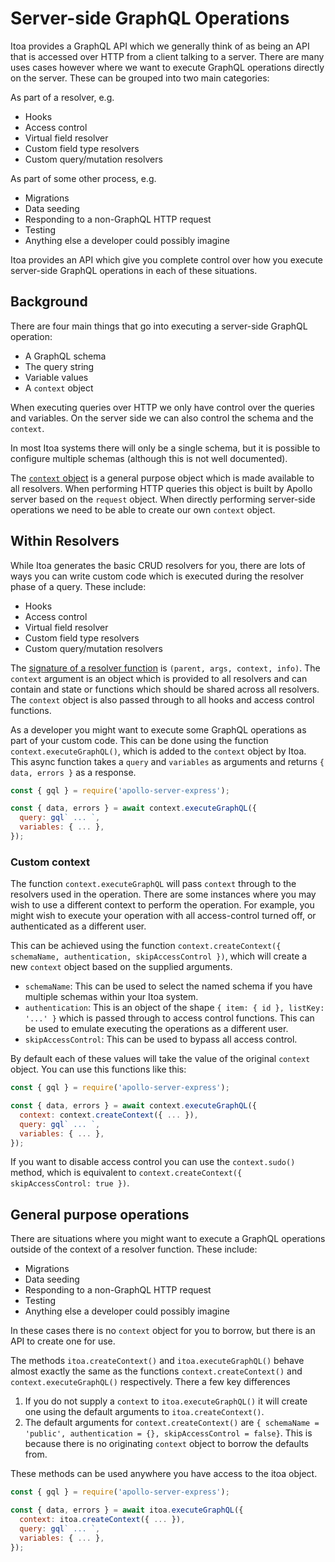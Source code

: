 <!--[meta]
section: discussions
title: Server-side GraphQL Operations
[meta]-->

# Server-side GraphQL Operations

Itoa provides a GraphQL API which we generally think of as being an API that is accessed over HTTP from a client talking to a server.
There are many uses cases however where we want to execute GraphQL operations directly on the server.
These can be grouped into two main categories:

As part of a resolver, e.g.

* Hooks
* Access control
* Virtual field resolver
* Custom field type resolvers
* Custom query/mutation resolvers

As part of some other process, e.g.

* Migrations
* Data seeding
* Responding to a non-GraphQL HTTP request
* Testing
* Anything else a developer could possibly imagine

Itoa provides an API which give you complete control over how you execute server-side GraphQL operations in each of these situations.

## Background

There are four main things that go into executing a server-side GraphQL operation:

* A GraphQL schema
* The query string
* Variable values
* A `context` object

When executing queries over HTTP we only have control over the queries and variables.
On the server side we can also control the schema and the `context`.

In most Itoa systems there will only be a single schema, but it is possible to configure multiple schemas (although this is not well documented).

The [`context` object](https://www.apollographql.com/docs/apollo-server/data/resolvers/#the-context-argument) is a general purpose object which is made available to all resolvers. When performing HTTP queries this object is built by Apollo server based on the `request` object. When directly performing server-side operations we need to be able to create our own `context` object.

## Within Resolvers

While Itoa generates the basic CRUD resolvers for you, there are lots of ways you can write custom code which is executed during the resolver phase of a query.
These include:

* Hooks
* Access control
* Virtual field resolver
* Custom field type resolvers
* Custom query/mutation resolvers

The [signature of a resolver function](https://www.apollographql.com/docs/apollo-server/data/resolvers/#resolver-arguments) is `(parent, args, context, info)`.
The `context` argument is an object which is provided to all resolvers and can contain and state or functions which should be shared across all resolvers.
The `context` object is also passed through to all hooks and access control functions.

As a developer you might want to execute some GraphQL operations as part of your custom code.
This can be done using the function `context.executeGraphQL()`, which is added to the `context` object by Itoa.
This async function takes a `query` and `variables` as arguments and returns `{ data, errors }` as a response.

```javascript
const { gql } = require('apollo-server-express');

const { data, errors } = await context.executeGraphQL({
  query: gql` ... `,
  variables: { ... },
});
```

### Custom context

The function `context.executeGraphQL` will pass `context` through to the resolvers used in the operation.
There are some instances where you may wish to use a different context to perform the operation.
For example, you might wish to execute your operation with all access-control turned off, or authenticated as a different user.

This can be achieved using the function `context.createContext({ schemaName, authentication, skipAccessControl })`, which will create a new `context` object based on the supplied arguments.

* `schemaName`: This can be used to select the named schema if you have multiple schemas within your Itoa system.
* `authentication`: This is an object of the shape `{ item: { id }, listKey: '...' }` which is passed through to access control functions. This can be used to emulate executing the operations as a different user.
* `skipAccessControl`: This can be used to bypass all access control.

By default each of these values will take the value of the original `context` object.
You can use this functions like this:

```javascript
const { gql } = require('apollo-server-express');

const { data, errors } = await context.executeGraphQL({
  context: context.createContext({ ... }),
  query: gql` ... `,
  variables: { ... },
});
```

If you want to disable access control you can use the `context.sudo()` method, which is equivalent to `context.createContext({ skipAccessControl: true })`.

## General purpose operations

There are situations where you might want to execute a GraphQL operations outside of the context of a resolver function.
These include:

* Migrations
* Data seeding
* Responding to a non-GraphQL HTTP request
* Testing
* Anything else a developer could possibly imagine

In these cases there is no `context` object for you to borrow, but there is an API to create one for use.

The methods `itoa.createContext()` and `itoa.executeGraphQL()` behave almost exactly the same as the functions `context.createContext()` and `context.executeGraphQL()` respectively. There a few key differences

1. If you do not supply a `context` to `itoa.executeGraphQL()` it will create one using the default arguments to `itoa.createContext()`.
2. The default arguments for `context.createContext()` are `{ schemaName = 'public', authentication = {}, skipAccessControl = false}`. This is because there is no originating `context` object to borrow the defaults from.

These methods can be used anywhere you have access to the itoa object.

```javascript
const { gql } = require('apollo-server-express');

const { data, errors } = await itoa.executeGraphQL({
  context: itoa.createContext({ ... }),
  query: gql` ... `,
  variables: { ... },
});
```
